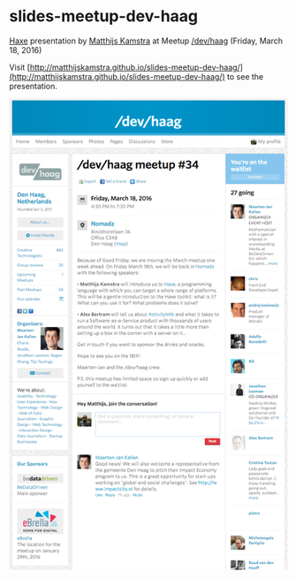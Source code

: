 # slides-meetup-dev-haag

[Haxe](http://haxe.org/) presentation by [Matthijs Kamstra](https://twitter.com/MatthijsKamstra) at Meetup [/dev/haag](http://www.meetup.com/devhaag/events/228921908/) (Friday, March 18, 2016)

Visit [http://matthijskamstra.github.io/slides-meetup-dev-haag/](http://matthijskamstra.github.io/slides-meetup-dev-haag/) to see the presentation.

![](screenshot.png)

